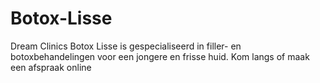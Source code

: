 # Botox-Lisse
Dream Clinics Botox Lisse is gespecialiseerd in filler- en botoxbehandelingen voor een jongere en frisse huid. Kom langs of maak een afspraak online
